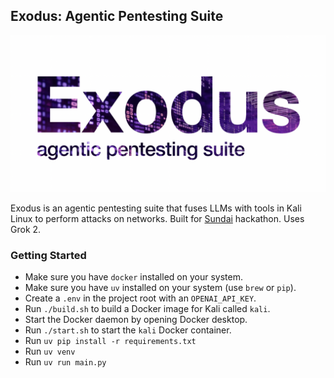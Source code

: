 ## Exodus: Agentic Pentesting Suite

![image.png](./logo.png)

Exodus is an agentic pentesting suite that fuses LLMs with tools in Kali Linux to perform attacks on networks. Built for [Sundai](https://sundai.club) hackathon. Uses Grok 2.

### Getting Started

- Make sure you have `docker` installed on your system.
- Make sure you have `uv` installed on your system (use `brew` or `pip`).
- Create a `.env` in the project root with an `OPENAI_API_KEY`.
- Run `./build.sh` to build a Docker image for Kali called `kali`.
- Start the Docker daemon by opening Docker desktop.
- Run `./start.sh` to start the `kali` Docker container.
- Run `uv pip install -r requirements.txt`
- Run `uv venv`
- Run `uv run main.py`
